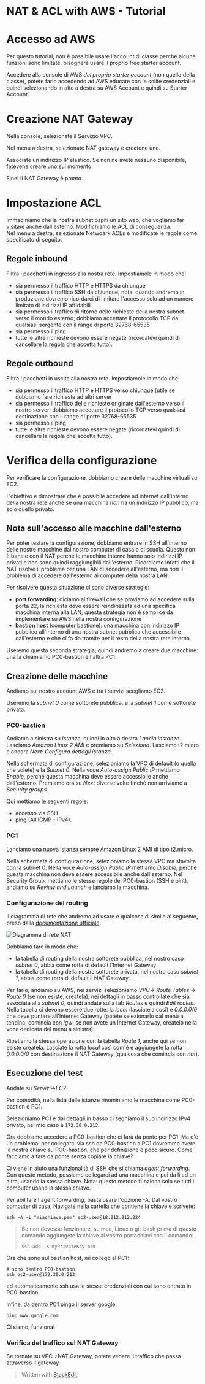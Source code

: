 
  
# NAT & ACL with AWS - Tutorial

# Accesso ad AWS
Per questo tutorial, non è possibile usare l'account di classe perché alcune funzioni sono limitate, bisognerà usare il proprio free starter account.

Accedere alla console di AWS *del proprio starter account* (non quello della classe), potete farlo accedendo ad AWS educate con le solite credenziali e quindi selezionando in alto a destra su AWS Account e quindi su Starter Account.  

# Creazione NAT Gateway  
Nella console, selezionate il Servizio VPC.  
  
Nel menu a destra, selezionate NAT gateway e createne uno.  
 
Associate un indirizzo IP elastico. Se non ne avete nessuno disponibile, fatevene creare uno sul momento.

Fine! Il NAT Gateway è pronto.

# Impostazione ACL
Immaginiamo che la nostra subnet ospiti un sito web, che vogliamo far visitare anche dall'esterno. Modifichiamo le ACL di conseguenza.  
Nel menu a destra, selezionate Netwoark ACLs e modificate le regole come specificato di seguito.

## Regole inbound
Filtra i pacchetti in ingresso alla nostra rete. Impostiamole in modo che: 
- sia permesso il traffico HTTP e HTTPS da chiunque  
- sia permesso il traffico SSH da chiunque; nota: quando andremo in produzione dovremo ricordarci di limitare l'accesso solo ad un numero limitato di indirizzi IP affidabili 
- sia permesso il traffico di ritorno delle richieste della nostra subnet verso il mondo esterno; dobbiamo accettare il protocollo TCP da qualsiasi sorgente con il range di porte 32768-65535  
- sia permesso il ping
- tutte le altre richieste devono essere negate (ricordatevi quindi di cancellare la regola che accetta tutto).

## Regole outbound
Filtra i pacchetti in uscita alla nostra rete. Impostiamole in modo che: 
- sia permesso il traffico HTTP e HTTPS verso chiunque (utile se dobbiamo fare richieste ad altri server
- sia permesso il traffico delle richieste originate dall'esterno verso il nostro server; dobbiamo accettare il protocollo TCP verso qualsiasi destinazione con il range di porte 32768-65535  
- sia permesso il ping
- tutte le altre richieste devono essere negate (ricordatevi quindi di cancellare la regola che accetta tutto).

# Verifica della configurazione

Per verificare la configurazione, dobbiamo creare delle macchine virtuali su EC2.

L'obiettivo è dimostrare che è possibile accedere ad internet dall'interno della nostra rete anche se una macchina _non_ ha un indirizzo IP pubblico, ma solo quello privato.

## Nota sull'accesso alle macchine dall'esterno
Per poter testare la configurazione, dobbiamo entrare in SSH all'interno delle nostre macchine dal nostro computer di casa o di scuola. Questo non è banale con il NAT perché le macchine interne hanno solo indirizzi IP privati e non sono quindi raggiungibili dall'esterno. Ricordiamo infatti che il NAT risolve il problema per una LAN di accedere all'esterno, ma _non_ il problema di accedere dall'esterno ai computer della nostra LAN.

Per risolvere questa situazione ci sono diverse strategie:
- **port forwarding**: diciamo al firewall che se proviamo ad accedere sulla porta 22, la richiesta deve essere reindirizzata ad una specifica macchina interna alla LAN; questa strategia non è semplice da implementare su AWS nella nostra configurazione
- **bastion host** (computer bastione): una macchina con indirizzo IP pubblico all'interno di una nostra subnet pubblica che  accessibile dall'esterno e che ci fa da tramite per il resto della nostra rete interna.

Useremo questa seconda strategia, quindi andremo a creare due macchine: una la chiamiamo PC0-bastion e l'altra PC1.

## Creazione delle macchine
Andiamo sul nostro account AWS e tra i servizi scegliamo EC2.

Useremo la _subnet 0_ come sottorete pubblica, e la _subnet 1_ come sottorete privata.

### PC0-bastion

Andiamo a sinistra su _Istanze_, quindi in alto a destra _Lancia instanze_. Lasciamo _Amazon Linux 2 AMI_ e premiamo su _Seleziona_. Lasciamo t2.micro e ancora _Next: Configura dettagli istanza_. 

Nella schermata di configurazione, selezioniamo la VPC di default (o quella che volete) e la _Subnet 0_. Nella voce _Auto-assign Public IP_ mettiamo _Enable_, perché questa macchina deve essere accessibile anche dall'esterno. Premiamo ora su _Next_ diverse volte finché non arriviamo a _Security groups_.

Qui mettiamo le seguenti regole:
- accesso via SSH
- ping (All ICMP - IPv4).


### PC1
Lanciamo una nuova istanza sempre Amazon Linux 2 AMI di tipo t2.micro.

Nella schermata di configurazione, selezioniamo la stessa VPC ma stavolta con la subnet 0. Nella voce _Auto-assign Public IP_  mettiamo _Disable_, perché questa macchina non deve essere accessibile anche dall'esterno. Nel Security Group, mettiamo le stesse regole del PC0-bastion (SSH e pint), andiamo su *Review and Launch* e lanciamo la macchina.

### Configurazione del routing
Il diagramma di rete che andremo ad usare è qualcosa di simile al seguente, preso dalla [documentazione ufficiale](https://docs.aws.amazon.com/vpc/latest/userguide/vpc-nat-gateway.html).

![Diagramma di rete NAT](https://github.com/wbigger/2021-stackedit/blob/main/nat-gateway-diagram.png?raw=true)

Dobbiamo fare in modo che:
- la tabella di routing della nostra sottorete pubblica, nel nostro caso _subnet 0_, abbia come rotta di default l'Internet Gateway
- la tabella di routing della nostra sottorete privata, nel nostro caso _subnet 1_, abbia come rotta di default il NAT Gateway.

Per farlo, andiamo su AWS, nei servizi selezioniamo *VPC*-> *Route Tables* -> *Route 0* (se non esiste, createla), nei dettagli in basso controllate che sia associata alla _subnet 0_, quindi andate sulla tab _Routes_ e quindi _Edit routes_. Nella tabella ci devono essere due rotte: la *local* (lasciatela così) e _0.0.0.0/0_ che deve puntare all'Internet Gateway (potete selezionarlo dal menù a tendina, comincia con _igw_; se non avete un Internet Gateway, createlo nella voce dedicata del menù a sinistra).

Ripetiamo la stessa operazione con la tabella _Route 1_, anche qui se non esiste createla. Lasciate la rotta *local* così com'é e aggiungete la rotta _0.0.0.0/0_ con destinazione il NAT Gateway (qualcosa che comincia con _nat_).

## Esecuzione del test

Andate su *Servizi*->*EC2*.

Per comodità, nella lista delle istanze rinominiamo le macchine come PC0-bastion e PC1.

Selezioniamo PC1 e dai dettagli in basso ci segniamo il suo indirizzo IPv4 privato, nel mio caso è `172.30.0.213`.

Ora dobbiamo accedere a PC0-bastion che ci farà da ponte per  PC1. Ma c'è un problema: per collegarci via ssh da PC0-bastion a PC1 dovremmo avere la nostra chiave su PC0-bastion, che per definizione è poco sicuro. Come facciamo a fare da ponte senza copiare la chiave?

Ci viene in aiuto una funzionalità di SSH che si chiama _agent forwarding_. Con questo metodo, possiamo collegarci ad una macchina e poi da lì ad un altra, usando la stessa chiave. Nota: questo metodo funziona solo se tutti i computer usano la stessa chiave.

Per abilitare l'agent forwarding, basta usare l'opzione -A. Dal vostro computer di casa, Navigate nella cartella che contiene la chiave e scrivete:
```shell
ssh -A -i "miachiave.pem" ec2-user@18.212.212.224
```
> Se non dovesse funzionare, su mac, Linux o git-bash prima di questo comando aggiungete la chiave al vostro portachiavi con il comando:
> ```
> ssh-add -K myPrivateKey.pem
 >```

Ora che sono sul bastian host, mi collego al PC1:
```shell
# sono dentro PC0-bastion
ssh ec2-user@172.30.0.213
```
ed automaticamente ssh usa le stesse credenziali con cui sono entrato in PC0-bastion.

Infine, da dentro PC1 pingo il server google:
```shell
ping www.google.com
```

Ci siamo, funziona!

### Verifica del traffico sul NAT Gateway
Se tornate su VPC->NAT Gateway, potete vedere il traffico che passa attraverso il gateway.


> Written with [StackEdit](https://stackedit.io/).
<!--stackedit_data:
eyJoaXN0b3J5IjpbLTg2NTkzODUzMV19
-->
<!--stackedit_data:
eyJoaXN0b3J5IjpbLTE2ODEyODA0MTBdfQ==
-->